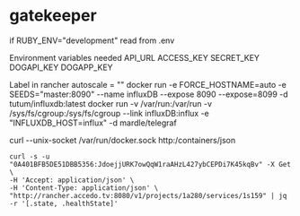 # gatekeeper

if RUBY_ENV="development" read from .env

Environment variables needed
API_URL
ACCESS_KEY
SECRET_KEY
DOGAPI_KEY
DOGAPP_KEY

Label in rancher
autoscale = ""
docker run -e FORCE_HOSTNAME=auto -e SEEDS="master:8090" --name influxDB --expose 8090 --expose=8099 -d tutum/influxdb:latest
docker run -v /var/run:/var/run -v /sys/fs/cgroup:/sys/fs/cgroup --link influxDB:influx -e "INFLUXDB_HOST=influx" -d mardle/telegraf

curl --unix-socket /var/run/docker.sock http:/containers/json


    curl -s -u "0A401BFB5DE51DBB5356:JdoejjURK7owQqW1raAHzL427ybCEPDi7K45kqBv" -X Get \
    -H 'Accept: application/json' \
    -H 'Content-Type: application/json' \
    "http://rancher.accedo.tv:8080/v1/projects/1a280/services/1s159" | jq -r '[.state, .healthState]'
